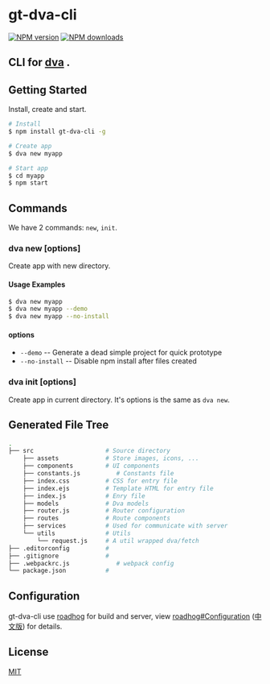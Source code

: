 # gt-dva-cli

[![NPM version](https://img.shields.io/npm/v/gt-dva-cli.svg?style=flat)](https://npmjs.org/package/gt-dva-cli)
[![NPM downloads](http://img.shields.io/npm/dm/gt-dva-cli.svg?style=flat)](https://npmjs.org/package/gt-dva-cli)

CLI for [dva](https://github.com/dvajs/dva) .
---
## Getting Started

Install, create and start.

```bash
# Install
$ npm install gt-dva-cli -g

# Create app
$ dva new myapp

# Start app
$ cd myapp
$ npm start
```

## Commands

We have 2 commands: `new`, `init`.

### dva new <appName> [options]

Create app with new directory.

#### Usage Examples

```bash
$ dva new myapp
$ dva new myapp --demo
$ dva new myapp --no-install
```

#### options

* `--demo` -- Generate a dead simple project for quick prototype
* `--no-install` -- Disable npm install after files created

### dva init [options]

Create app in current directory. It's options is the same as `dva new`.

## Generated File Tree

```bash
.
├── src                    # Source directory
    ├── assets             # Store images, icons, ...
    ├── components         # UI components
    ├── constants.js          # Constants file
    ├── index.css          # CSS for entry file
    ├── index.ejs          # Template HTML for entry file
    ├── index.js           # Enry file
    ├── models             # Dva models
    ├── router.js          # Router configuration
    ├── routes             # Route components
    ├── services           # Used for communicate with server
    └── utils              # Utils
        └── request.js     # A util wrapped dva/fetch
├── .editorconfig          #
├── .gitignore             #
├── .webpackrc.js             # webpack config
└── package.json           #
```

## Configuration

gt-dva-cli use [roadhog](https://github.com/sorrycc/roadhog) for build and server, view [roadhog#Configuration](https://github.com/sorrycc/roadhog/blob/master/README.md#configuration) ([中文版](https://github.com/sorrycc/roadhog/blob/master/README_zh-cn.md#配置)) for details.

## License

[MIT](https://tldrlegal.com/license/mit-license)
